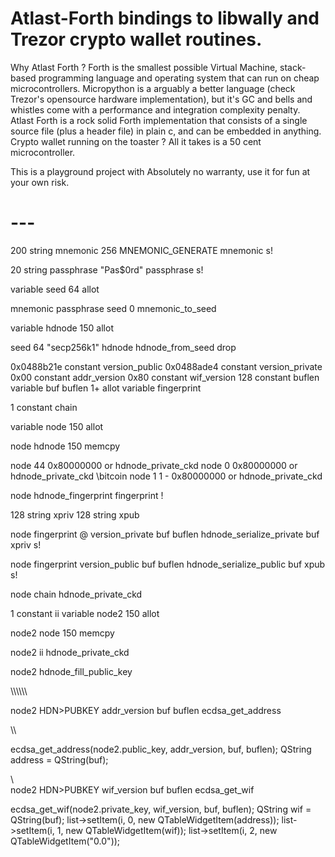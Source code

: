 # Atlast-Forth bindings to libwally and Trezor crypto wallet routines.

Why Atlast Forth ? Forth is the smallest possible Virtual Machine, stack-based programming language and operating system that can run on cheap microcontrollers.
Micropython is a arguably a better language (check Trezor's opensource hardware implementation), but it's GC and bells and whistles come with a performance and integration complexity penalty.
Atlast Forth is a rock solid Forth implementation that consists of a single source file (plus a header file) in plain c, and can be embedded in anything.
Crypto wallet running on the toaster ? All it takes is a 50 cent microcontroller.

This is a playground project with Absolutely no warranty, use it for fun at your own risk.

# ---

200 string mnemonic
256 MNEMONIC_GENERATE
mnemonic s!

20 string passphrase
"Pas$0rd" passphrase s!

variable seed
64 allot

mnemonic passphrase seed 0 mnemonic_to_seed

variable hdnode
150 allot

seed 64 "secp256k1" hdnode hdnode_from_seed
drop

0x0488b21e constant version_public 
0x0488ade4 constant version_private
0x00 constant addr_version
0x80 constant wif_version
128 constant buflen
variable buf
buflen 1+ allot
variable fingerprint

1 constant chain

variable node
150 allot

node hdnode 150 memcpy

node 44 0x80000000 or hdnode_private_ckd
node 0 0x80000000 or hdnode_private_ckd \bitcoin
node 1 1 - 0x80000000 or hdnode_private_ckd

node hdnode_fingerprint fingerprint !

128 string xpriv
128 string xpub

node fingerprint @ version_private buf buflen hdnode_serialize_private
buf xpriv s!

node fingerprint version_public buf buflen hdnode_serialize_public
buf xpub s!

node chain hdnode_private_ckd 

1 constant ii
variable node2
150 allot

node2 node 150 memcpy

node2 ii hdnode_private_ckd

node2 hdnode_fill_public_key

\\\\\\\\\\\\

node2 HDN>PUBKEY addr_version buf buflen ecdsa_get_address

\\\

ecdsa_get_address(node2.public_key, addr_version, buf, buflen); QString address = QString(buf);

\\\
node2 HDN>PUBKEY wif_version buf buflen ecdsa_get_wif 

ecdsa_get_wif(node2.private_key, wif_version, buf, buflen); QString wif = QString(buf);
list->setItem(i, 0, new QTableWidgetItem(address));
list->setItem(i, 1, new QTableWidgetItem(wif));
list->setItem(i, 2, new QTableWidgetItem("0.0"));


